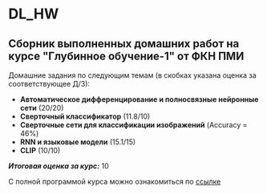 # DL_HW
Сборник выполненных домашних работ на курсе "Глубинное обучение-1" от ФКН ПМИ
-----

Домашние задания по следующим темам (в скобках указана оценка за соответствующее Д/З):

* **Автоматическое дифференцирование и полносвязные нейронные сети** (20/20)
* **Cверточный классификатор** (11.8/10)
* **Сверточные сети для классификации изображений** (Accuracy = 46%)
* **RNN и языковые модели** (15.1/15)
* **CLIP** (10/10)
  
_**Итоговая оценка за курс:**_ 10

С полной программой курса можно ознакомиться по [ссылке](http://wiki.cs.hse.ru/Глубинное_обучение_1_24/25)




